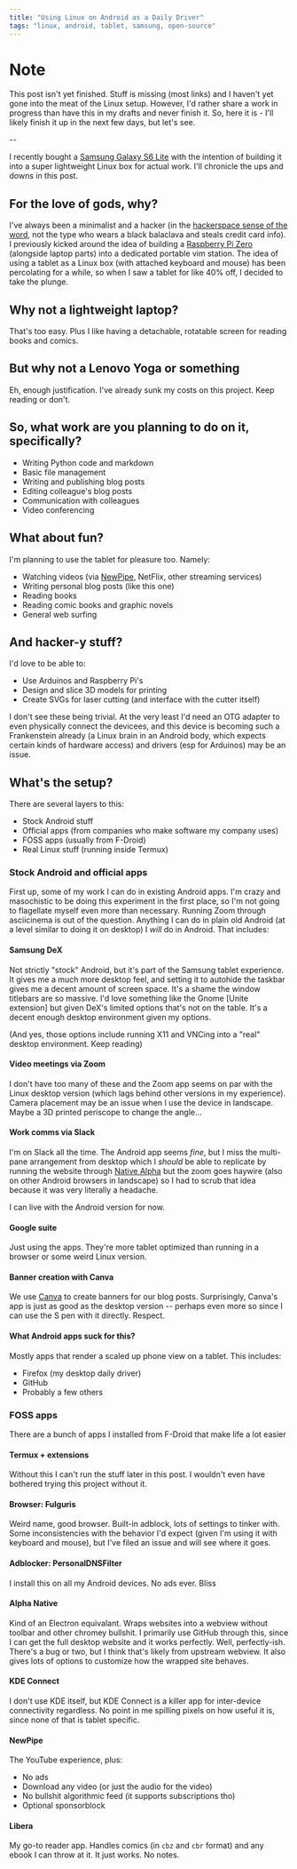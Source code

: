 ```yaml
---
title: "Using Linux on Android as a Daily Driver"
tags: "linux, android, tablet, samsung, open-source"
---
```


# Note

This post isn't yet finished. Stuff is missing (most links) and I haven't yet gone into the meat of the Linux setup. However, I'd rather share a work in progress than have this in my drafts and never finish it. So, here it is - I'll likely finish it up in the next few days, but let's see.

--

I recently bought a [Samsung Galaxy S6 Lite]() with the intention of building it into a super lightweight Linux box for actual work. I'll chronicle the ups and downs in this post.

## For the love of gods, why?

I've always been a minimalist and a hacker (in the [hackerspace sense of the word](), not the type who wears a black balaclava and steals credit card info). I previously kicked around the idea of building a [Raspberry Pi Zero]() (alongside laptop parts) into a dedicated portable vim station. The idea of using a tablet as a Linux box (with attached keyboard and mouse) has been percolating for a while, so when I saw a tablet for like 40% off, I decided to take the plunge.

## Why not a lightweight laptop?

That's too easy. Plus I like having a detachable, rotatable screen for reading books and comics.

## But why not a Lenovo Yoga or something

Eh, enough justification. I've already sunk my costs on this project. Keep reading or don't.

## So, what work are you planning to do on it, specifically?

- Writing Python code and markdown
- Basic file management
- Writing and publishing blog posts
- Editing colleague's blog posts
- Communication with colleagues
- Video conferencing

## What about fun?

I'm planning to use the tablet for pleasure too. Namely:

- Watching videos (via [NewPipe](), NetFlix, other streaming services)
- Writing personal blog posts (like this one)
- Reading books
- Reading comic books and graphic novels
- General web surfing

## And hacker-y stuff?

I'd love to be able to:

- Use Arduinos and Raspberry Pi's
- Design and slice 3D models for printing
- Create SVGs for laser cutting (and interface with the cutter itself)

I don't see these being trivial. At the very least I'd need an OTG adapter to even physically connect the devicees, and this device is becoming such a Frankenstein already (a Linux brain in an Android body, which expects certain kinds of hardware access) and drivers (esp for Arduinos) may be an issue.

## What's the setup?

There are several layers to this:

- Stock Android stuff
- Official apps (from companies who make software my company uses)
- FOSS apps (usually from F-Droid)
- Real Linux stuff (running inside Termux)

### Stock Android and official apps

First up, some of my work I can do in existing Android apps. I'm crazy and masochistic to be doing this experiment in the first place, so I'm not going to flagellate myself even more than necessary. Running Zoom through asciicinema is out of the question. Anything I can do in plain old Android (at a level similar to doing it on desktop) I *will* do in Android. That includes:

#### Samsung DeX

Not strictly "stock" Android, but it's part of the Samsung tablet experience. It gives me a much more desktop feel, and setting it to autohide the taskbar gives me a decent amount of screen space. It's a shame the window titlebars are so massive. I'd love something like the Gnome [Unite extension] but given DeX's limited options that's not on the table. It's a decent enough desktop environment given my options.

(And yes, those options include running X11 and VNCing into a "real" desktop environment. Keep reading)

#### Video meetings via Zoom

I don't have too many of these and the Zoom app seems on par with the Linux desktop version (which lags behind other versions in my experience). Camera placement may be an issue when I use the device in landscape. Maybe a 3D printed periscope to change the angle...

#### Work comms via Slack

I'm on Slack all the time. The Android app seems *fine*, but I miss the multi-pane arrangement from desktop which I *should* be able to replicate by running the website through [Native Alpha]() but the zoom goes haywire (also on other Android browsers in landscape) so I had to scrub that idea because it was very literally a headache.

I can live with the Android version for now.

#### Google suite

Just using the apps. They're more tablet optimized than running in a browser or some weird Linux version.

#### Banner creation with Canva

We use [Canva]() to create banners for our blog posts. Surprisingly, Canva's app is just as good as the desktop version -- perhaps even more so since I can use the S pen with it directly. Respect.

#### What Android apps suck for this?

Mostly apps that render a scaled up phone view on a tablet. This includes:

- Firefox (my desktop daily driver)
- GitHub
- Probably a few others

### FOSS apps

There are a bunch of apps I installed from F-Droid that make life a lot easier

#### Termux + extensions

Without this I can't run the stuff later in this post. I wouldn't even have bothered trying this project without it.

#### Browser: Fulguris

Weird name, good browser. Built-in adblock, lots of settings to tinker with. Some inconsistencies with the behavior I'd expect (given I'm using it with keyboard and mouse), but I've filed an issue and will see where it goes.

#### Adblocker: PersonalDNSFilter

I install this on all my Android devices. No ads ever. Bliss

#### Alpha Native

Kind of an Electron equivalant. Wraps websites into a webview without toolbar and other chromey bullshit. I primarily use GitHub through this, since I can get the full desktop website and it works perfectly. Well, perfectly-ish. There's a bug or two, but I think that's likely from upstream webview. It also gives lots of options to customize how the wrapped site behaves.

#### KDE Connect

I don't use KDE itself, but KDE Connect is a killer app for inter-device connectivity regardless. No point in me spilling pixels on how useful it is, since none of that is tablet specific.

#### NewPipe

The YouTube experience, plus:

- No ads
- Download any video (or just the audio for the video)
- No bullshit algorithmic feed (it supports subscriptions tho)
- Optional sponsorblock

#### Libera

My go-to reader app. Handles comics (in `cbz` and `cbr` format) and any ebook I can throw at it. It just works. No notes.


